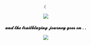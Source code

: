 <p align="center" width="100%">
☾
</p>

<p align="center" width="100%">
    <img src="https://komarev.com/ghpvc/?username=Xaiiv-ao&style=for-the-badge&label=ㅤ𓍯ㅤ&color=357099"> 
</p>

<h4>
<p align="center" width="100%">
𝓪𝓷𝓭 𝓽𝓱𝓮 𝓽𝓻𝓪𝓲𝓵𝓫𝓵𝓪𝔃𝓲𝓷𝓰 𝓳𝓸𝓾𝓻𝓷𝓮𝔂 𝓰𝓸𝓮𝓼 𝓸𝓷 . .

<p align="center" width="100%">
<image src="https://64.media.tumblr.com/ac0570ecbace87d73988e165fc13f47f/206b71ffe9b396ed-16/s640x960/93086c5f4a7b336eb14b57d5de31632d4090dbea.gifv"
</p>
